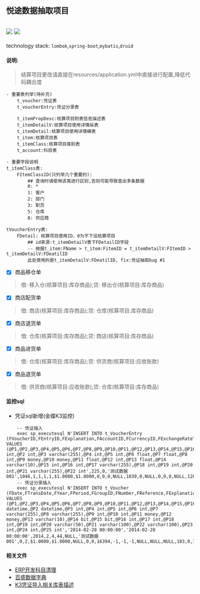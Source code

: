 ## 悦途数据抽取项目
![](https://img.shields.io/badge/JDK-1.8-green.svg)
![](https://img.shields.io/badge/release-1.0-blue.svg)
---
technology stack: <code>lombok</code>,<code>spring-boot</code>,<code>mybatis</code>,<code>druid</code>
#### 说明: 
> 结算项目更改请直接在resources/application.yml中直接进行配置,降低代码耦合度

```
- 重要表列举(待补充)
    t_voucher:凭证表
    t_voucherEntry:凭证分录表
    
    t_itemPropDesc:核算项目附表信息描述表
    t_itemDetailV:核算项目使用详情纵表
    t_itemDetail:核算项目使用详情横表
    t_item:核算项目表
    t_itemClass:核算项目类别表
    t_account:科目表

- 重要字段说明
t_itemClass表:
    FItemClassID(只列举几个重要的):
        ## 查询时请使用该类进行区别,否则可能导致查出多条数据
        0: *
        1: 客户
        2: 部门
        3: 职员
        5: 仓库
        8: 供应商
        
tVoucherEntry表:
    FDetail: 核算项目使用ID，0为不下设核算项目
        ## id来源:t_itemDetailV表下FDetailID字段
        -- 根据t_item:FName > t_item:FitemID = t_itemDetailV:FItemID > t_itemDetailV:FDeatilID
        此处使用的是t_itemDetailV:FDeatilID, fix:凭证抽取bug #1
```

- [x] 商品移仓单
> 借: 移入仓(核算项目:库存商品);贷: 移出仓(核算项目:库存商品)

- [x] 商店配货单
> 借: 商店(核算项目:库存商品);贷: 仓库(核算项目:库存商品)

- [x] 商店退货单
> 借: 仓库(核算项目:库存商品);贷: 商店(核算项目:库存商品)

- [x] 商品进货单
> 借: 仓库(核算项目:库存商品);贷: 供货商(核算项目:应收账款)

- [x] 商品退货单
> 借: 供货商(核算项目:应收账款);贷: 仓库(核算项目:库存商品)

#### 监控sql
- 凭证sql新增(金蝶K3监控)
```
    -- 凭证插入
    exec sp_executesql N'INSERT INTO t_VoucherEntry (FVoucherID,FEntryID,FExplanation,FAccountID,FCurrencyID,FExchangeRateType,FExchangeRate,FDC,FAmountFor,FAmount,FQuantity,FMeasureUnitID,FUnitPrice,FInternalInd,FAccountID2,FSettleTypeID,FSettleNo,FCashFlowItem,FTaskID,FResourceID,FTransNo,FDetailID) VALUES (@P1,@P2,@P3,@P4,@P5,@P6,@P7,@P8,@P9,@P10,@P11,@P12,@P13,@P14,@P15,@P16,@P17,@P18,@P19,@P20,@P21,@P22)',N'@P1 int,@P2 int,@P3 varchar(255),@P4 int,@P5 int,@P6 float,@P7 float,@P8 int,@P9 money,@P10 money,@P11 float,@P12 int,@P13 float,@P14 varchar(10),@P15 int,@P16 int,@P17 varchar(255),@P18 int,@P19 int,@P20 int,@P21 varchar(255),@P22 int',225,0,'测试数据001',1046,1,1,1,1,$1.0000,$1.0000,0,0,0,NULL,1039,0,NULL,0,0,0,NULL,128
    -- 凭证分录插入
    exec sp_executesql N'INSERT INTO t_Voucher (FDate,FTransDate,FYear,FPeriod,FGroupID,FNumber,FReference,FExplanation,FAttachments,FEntryCount,FDebitTotal,FCreditTotal,FInternalInd,FChecked,FPosted,FPreparerID,FCheckerID,FPosterID,FCashierID,FHandler,FObjectName,FParameter,FSerialNum,FTranType,FOwnerGroupID) VALUES (@P1,@P2,@P3,@P4,@P5,@P6,@P7,@P8,@P9,@P10,@P11,@P12,@P13,@P14,@P15,@P16,@P17,@P18,@P19,@P20,@P21,@P22,@P23,@P24,@P25)',N'@P1 datetime,@P2 datetime,@P3 int,@P4 int,@P5 int,@P6 int,@P7 varchar(255),@P8 varchar(255),@P9 int,@P10 int,@P11 money,@P12 money,@P13 varchar(10),@P14 bit,@P15 bit,@P16 int,@P17 int,@P18 int,@P19 int,@P20 varchar(50),@P21 varchar(100),@P22 varchar(100),@P23 int,@P24 int,@P25 int','2014-02-28 00:00:00','2014-02-28 00:00:00',2014,2,4,44,NULL,'测试数据001',0,2,$1.0000,$1.0000,NULL,0,0,16394,-1,-1,-1,NULL,NULL,NULL,183,0,1
```

#### 相关文件
- [ERP开发科目清理](http://t.cn/AiQSS7k0)
- [百盛数据字典](http://t.cn/AiQSoLTt)
- [K3凭证导入相关库表描述](http://t.cn/AiQS9bOC)

